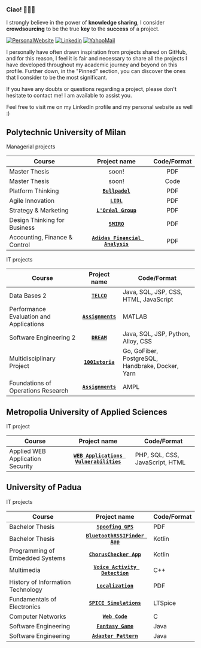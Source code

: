 ### Ciao! 👋:pizza::pinched_fingers:

I strongly believe in the power of **knowledge sharing**, I consider **crowdsourcing** to be the true **key** to the **success** of a project.

[![PersonalWebsite](https://img.shields.io/badge/PersonalWebsite-3A486D?style=flat&logo=webmoney&logoColor=white)](https://pietrovalente.github.io)
[![Linkedin](https://img.shields.io/badge/LinkedIn-0077B5?style=flat&logo=linkedin&logoColor=white)](https://www.linkedin.com/in/pietrovalente/)
[![YahooMail](https://img.shields.io/badge/YahooMail-blueviolet?style=flat&logo=yahoo&logoColor=white)](mailto:pietro.valente@yahoo.com)

I personally have often drawn inspiration from projects shared on GitHub, and for this reason, I feel it is fair and necessary to share all the projects I have developed throughout my academic journey and beyond on this profile. Further down, in the "Pinned" section, you can discover the ones that I consider to be the most significant.

If you have any doubts or questions regarding a project, please don't hesitate to contact me! I am available to assist you.

Feel free to visit me on my LinkedIn profile and my personal website as well :)

<h2>Polytechnic University of Milan</h2>
<dl><dt>Managerial projects</dt></dl>

| Course           | Project name  | Code/Format  |
| -------------       |:-------------:  | :-----:|
| Master Thesis | soon! | PDF |
| Master Thesis | soon! | Code |
| Platform Thinking  | **[`Bullpadel`](https://github.com/PietroValente/Bullpadel-platform-thinking)** | PDF |
| Agile Innovation  | **[`LIDL`](https://github.com/PietroValente/LIDL-agile-innovation)** | PDF |
| Strategy & Marketing  | **[`L'Oréal Group`](https://github.com/PietroValente/L-Oreal-Group-strategy-marketing)** | PDF |
| Design Thinking for Business      | **[`SMIRO`](https://github.com/PietroValente/SMIRO-design-thinking-for-business)**      |   PDF |
| Accounting, Finance & Control | **[`Adidas Financial Analysis`](https://github.com/PietroValente/Adidas-Financial-Analysis-AFC)**      |  PDF |
  
<dl><dt>IT projects</dt></dl>

| Course                                  | Project name                                                                                              | Code/Format  |
| -------------                           |:-------------:                                                                                            | -----|
| Data Bases 2                            | **[`TELCO`](https://github.com/pietrovalente/TELCO-Websites-databases2)**                                 |  Java, SQL, JSP, CSS, HTML, JavaScript |
| Performance Evaluation and Applications | **[`Assignments`](https://github.com/pietrovalente/Assignments-performance-evaluation-and-applications)** |  MATLAB |
| Software Engineering 2                  | **[`DREAM`](https://github.com/pietrovalente/DREAM-software-engineering-2)**                              |  Java, SQL, JSP, Python, Alloy, CSS |
| Multidisciplinary Project               | **[`1001storia`](https://github.com/pietrovalente/1001storia-multidisciplinary-project)**                 |  Go, GoFiber, PostgreSQL, Handbrake, Docker, Yarn |
| Foundations of Operations Research      | **[`Assignments`](https://github.com/pietrovalente/Assignments-foundations-operations-research)**         |  AMPL |

<h2>Metropolia University of Applied Sciences</h2>
<dl><dt>IT project</dt></dl>

| Course                                  | Project name                                                                                              | Code/Format  |
| -------------                           |:-------------:                                                                                            | -----|
| Applied WEB Application Security        | **[`WEB Applications Vulnerabilities`](https://github.com/pietrovalente/WEB-applications-vulnerabilities-AWAS)**         |  PHP, SQL, CSS, JavaScript, HTML |

<h2>University of Padua</h2>
<dl><dt>IT projects</dt></dl>

| Course                                  | Project name                                                                                              | Code/Format  |
| -------------                           |:-------------:                                                                                            | -----|
| Bachelor Thesis | **[`Spoofing GPS`](https://github.com/pietrovalente/Spoofing-GPS-thesis)** | PDF |
| Bachelor Thesis | **[`BluetoothRSSIFinder App`](https://github.com/pietrovalente/BluetoothRSSIFinder-app-thesis)** | Kotlin |
| Programming of Embedded Systems | **[`ChorusChecker App`](https://github.com/pietrovalente/ChorusChecker-app-programming-embedded-systems)** | Kotlin |
| Multimedia | **[`Voice Activity Detection`](https://github.com/pietrovalente/Voice-Activity-Detection-multimedia)** | C++ |
| History of Information Technology | **[`Localization`](https://github.com/pietrovalente/Localization-history-information-technology)** | PDF |
| Fundamentals of Electronics | **[`SPICE Simulations`](https://github.com/pietrovalente/SPICE-simulations-fundamentals-of-electronics)** | LTSpice |
| Computer Networks | **[`Web Code`](https://github.com/pietrovalente/Web-Code-computer-networks)** | C |
| Software Engineering | **[`Fantasy Game`](https://github.com/pietrovalente/fantasy-game-software-engineering)** | Java |
| Software Engineering | **[`Adapter Pattern`](https://github.com/pietrovalente/adapter-pattern-software-engineering)** | Java |
